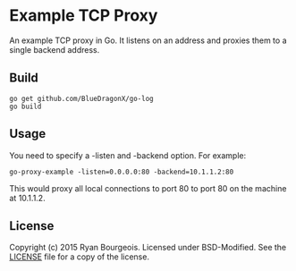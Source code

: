 Example TCP Proxy
=================
An example TCP proxy in Go. It listens on an address and proxies them to a
single backend address.

Build
-----
    go get github.com/BlueDragonX/go-log
    go build

Usage
-----
You need to specify a -listen and -backend option. For example:

    go-proxy-example -listen=0.0.0.0:80 -backend=10.1.1.2:80

This would proxy all local connections to port 80 to port 80 on the machine at 10.1.1.2.

License
-------
Copyright (c) 2015 Ryan Bourgeois. Licensed under BSD-Modified. See the [LICENSE][1] file for a copy of the license.

[1]: https://raw.githubusercontent.com/BlueDragonX/go-proxy-example/master/LICENSE "LICENSE"
